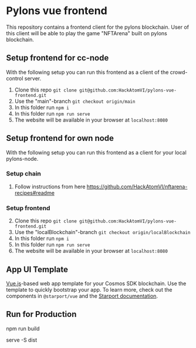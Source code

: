 # Pylons vue frontend
This repository contains a frontend client for the pylons blockchain. User of this client will be able to play the game "NFTArena" built on pylons blockchain.

## Setup frontend for cc-node
With the following setup you can run this frontend as a client of the crowd-control server.
1. Clone this repo `git clone git@github.com:HackAtomVI/pylons-vue-frontend.git`
2. Use the "main"-branch `git checkout origin/main`
3. In this folder run `npm i`
4. In this folder run `npm run serve`
5. The website will be available in your browser at `localhost:8080`

## Setup frontend for own node
With the following setup you can run this frontend as a client for your local pylons-node.
### Setup chain
1. Follow instructions from here https://github.com/HackAtomVI/nftarena-recipes#readme

### Setup frontend
2. Clone this repo `git clone git@github.com:HackAtomVI/pylons-vue-frontend.git`
3. Use the "localBlockchain"-branch `git checkout origin/localBlockchain`
4. In this folder run `npm i`
5. In this folder run `npm run serve`
6. The website will be available in your browser at `localhost:8080`

## App UI Template

[Vue.js](https://vuejs.org/)-based web app template for your Cosmos SDK blockchain. Use the template to quickly bootstrap your app. To learn more, check out the components in `@starport/vue` and the [Starport documentation](https://docs.starport.network/).

## Run for Production

npm run build

serve -S dist
